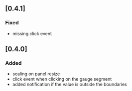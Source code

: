 ## [0.4.1]

### Fixed
- missing click event

## [0.4.0]

### Added
- scaling on panel resize
- click event when clicking on the gauge segment
- added notification if the value is outside the boundaries
